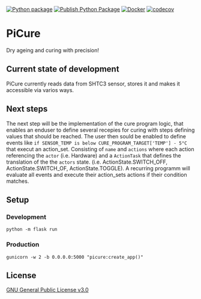 [![Python package](https://github.com/mhupfauer/picure/actions/workflows/lint_and_install.yml/badge.svg?branch=master)](https://github.com/mhupfauer/picure/actions/workflows/lint_and_install.yml)
[![Publish Python Package](https://github.com/mhupfauer/picure/actions/workflows/publish-wheel.yml/badge.svg)](https://github.com/mhupfauer/picure/actions/workflows/publish-wheel.yml)
[![Docker](https://github.com/mhupfauer/picure/actions/workflows/docker-publish.yml/badge.svg)](https://github.com/mhupfauer/picure/actions/workflows/docker-publish.yml)
[![codecov](https://codecov.io/gh/mhupfauer/picure/branch/master/graph/badge.svg?token=BERJVA1WKV)](https://codecov.io/gh/mhupfauer/picure)

# PiCure
Dry ageing and curing with precision!

## Current state of development
PiCure currently reads data from SHTC3 sensor, stores it and makes it accessible via varios ways.

## Next steps
The next step will be the implementation of the cure program logic, that enables an enduser to define several recepies for curing with steps defining values that should be reached. The user then sould be enabled to define events like `if SENSOR_TEMP is below CURE_PROGRAM_TARGET['TEMP'] - 5°C` that execut an action_set. Consisting of `name` and `actions` where each action referencing the `actor` (i.e. Hardware) and a `ActionTask` that defines the translation of the the `actors` state. (i.e. ActionState.SWITCH_OFF, ActionState.SWITCH_OF, ActionState.TOGGLE). A recurring programm will evaluate all events and execute their action_sets actions if their condition matches.

## Setup
### Development
```python -m flask run```

### Production
```gunicorn -w 2 -b 0.0.0.0:5000 "picure:create_app()"```

## License
[GNU General Public License v3.0](https://github.com/mhupfauer/picure/blob/master/LICENSE.txt)

